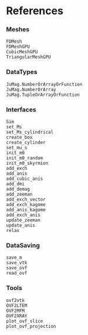 # References

### Meshes

```@docs
FDMesh
FDMeshGPU
CubicMeshGPU
TriangularMeshGPU
```



### DataTypes

```@docs
JuMag.NumberOrArrayOrFunction
JuMag.NumberOrArray
JuMag.TupleOrArrayOrFunction
```



### Interfaces

```@docs
Sim
set_Ms
set_Ms_cylindrical
create_box
create_cylinder
set_mu_s
init_m0
init_m0_random
init_m0_skyrmion
add_exch
add_anis
add_cubic_anis
add_dmi
add_demag
add_zeeman
add_exch_vector
add_exch_kagome
add_anis_kagome
add_exch_anis
update_zeeman
update_anis
relax
```



### DataSaving

```@docs
save_m
save_vtk
save_ovf
read_ovf
```



### Tools

```@docs
ovf2vtk
OVF2LTEM
OVF2MFM
OVF2XRAY
plot_ovf_slice
plot_ovf_projection
```

